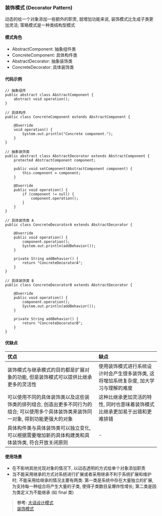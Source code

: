 ### 装饰模式 (Decorator Pattern)
动态的给一个对象添加一些额外的职责, 就增加功能来说, 装饰模式比生成子类更加灵活; 策略模式是一种类结构型模式

#### 模式角色
- AbstractComponent: 抽象组件类
- ConcreteComponent: 具体构件类
- AbstractDecorator: 抽象装饰类
- ConcreteDecorator: 具体装饰类

#### 代码示例
```
// 抽象组件
public abstract class AbstractComponent {
    abstract void operation();
}

// 具体构件
public class ConcreteComponent extends AbstractComponent {

    @Override
    void operation() {
        System.out.println("Concrete component.");
    }
}

// 抽象装饰类
public abstract class AbstractDecorator extends AbstractComponent {
    protected AbstractComponent component;

    public void setComponent(AbstractComponent component) {
        this.component = component;
    }

    @Override
    public void operation() {
        if (component != null) {
            component.operation();
        }
    }
}

// 具体装饰类 A
public class ConcreteDecoratorA extends AbstractDecorator {

    @Override
    public void operation() {
        component.operation();
        System.out.println(addBehavior());
    }

    private String addBehavior() {
        return "ConcreteDecoratorA";
    }
}

// 具体装饰类 B
public class ConcreteDecoratorB extends AbstractDecorator {

    @Override
    public void operation() {
        component.operation();
        System.out.println(addBehavior());
    }

    private String addBehavior() {
        return "ConcreteDecoratorB";
    }
}
```

#### 优缺点

| 优点 | 缺点 |
| :--- | :--- |
| 装饰模式与继承模式的目的都是扩展对象的功能, 但是装饰模式可以提供比继承更多的灵活性 | 使用装饰模式进行系统设计时会产生很多装饰类, 这将增加系统复杂度, 加大学习与理解的难度 |
| 可以使用不同的具体装饰类以及这些装饰类的排列组合, 创造出更多不同行为的组合; 可以使用多个具体装饰类来装饰同一对象, 得到功能更强大的对象 | 这种比继承更加灵活的特性, 同时也意味着装饰模式比继承更加易于出错和更难排错 |
| 具体构件类与具体装饰类可以独立变化, 可以根据需要增加新的具体构建类和具体装饰类, 符合开放关闭原则 | - |

#### 使用场景
- 在不影响其他兑现对象的情况下, 以动态透明的方式给单个对象添加职责
- 当不能采用继承的方式对系统进行扩展或者采用继承不利于系统扩展和维护时; 不能采用给继承的情况主要有两类: 第一类是系统中存在大量独立的扩展, 为支持每一种组合将产生大量的子类, 使得子类数目呈爆炸性增长; 第二类是因为类定义为不能继承 (如 final 类)

>**参考:**
[大话设计模式](https://book.douban.com/subject/2334288/)   
[装饰模式](https://design-patterns.readthedocs.io/zh_CN/latest/structural_patterns/decorator.html)
